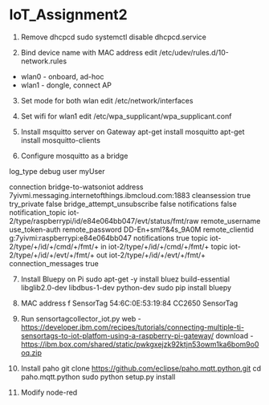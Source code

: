 # IoT_Assignment2

1. Remove dhcpcd
sudo systemctl disable dhcpcd.service

2. Bind device name with MAC address
edit /etc/udev/rules.d/10-network.rules
* wlan0 - onboard, ad-hoc
* wlan1 - dongle, connect AP

3. Set mode for both wlan
edit /etc/network/interfaces

4. Set wifi for wlan1
edit /etc/wpa_supplicant/wpa_supplicant.conf

5. Install msquitto server on Gateway
apt-get install mosquitto
apt-get install mosquitto-clients

6. Configure mosquitto as a bridge

log_type debug
user myUser

connection bridge-to-watsoniot
address 7yivmi.messaging.internetofthings.ibmcloud.com:1883
cleansession true
try_private false
bridge_attempt_unsubscribe false
notifications false
notification_topic iot-2/type/raspberrypi/id/e84e064bb047/evt/status/fmt/raw
remote_username use_token-auth
remote_password DD-En+smI?&4s_9A0M
remote_clientid g:7yivmi:raspberrypi:e84e064bb047
notifications true
topic iot-2/type/+/id/+/cmd/+/fmt/+ in  iot-2/type/+/id/+/cmd/+/fmt/+
topic iot-2/type/+/id/+/evt/+/fmt/+ out iot-2/type/+/id/+/evt/+/fmt/+
connection_messages true

7. Install Bluepy on Pi
sudo apt-get -y install bluez build-essential libglib2.0-dev libdbus-1-dev python-dev
sudo pip install bluepy

8. MAC address f SensorTag
54:6C:0E:53:19:84 CC2650 SensorTag

9. Run sensortagcollector_iot.py
web - https://developer.ibm.com/recipes/tutorials/connecting-multiple-ti-sensortags-to-iot-platfom-using-a-raspberry-pi-gateway/
download - https://ibm.box.com/shared/static/pwkgxejzk92ktjn53owm1ka6bom9o0oq.zip

10. Install paho
git clone https://github.com/eclipse/paho.mqtt.python.git
cd paho.mqtt.python
sudo python setup.py install

11. Modify node-red

